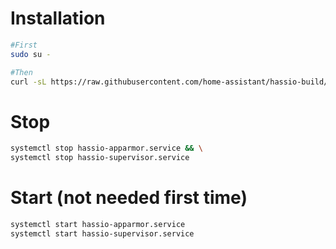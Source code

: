 # Installation

```bash
#First
sudo su -

#Then
curl -sL https://raw.githubusercontent.com/home-assistant/hassio-build/master/install/hassio_install | bash -s -- -m intel-nuc
```

# Stop

```bash
systemctl stop hassio-apparmor.service && \
systemctl stop hassio-supervisor.service
```

# Start (not needed first time)

```bash
systemctl start hassio-apparmor.service
systemctl start hassio-supervisor.service
```
